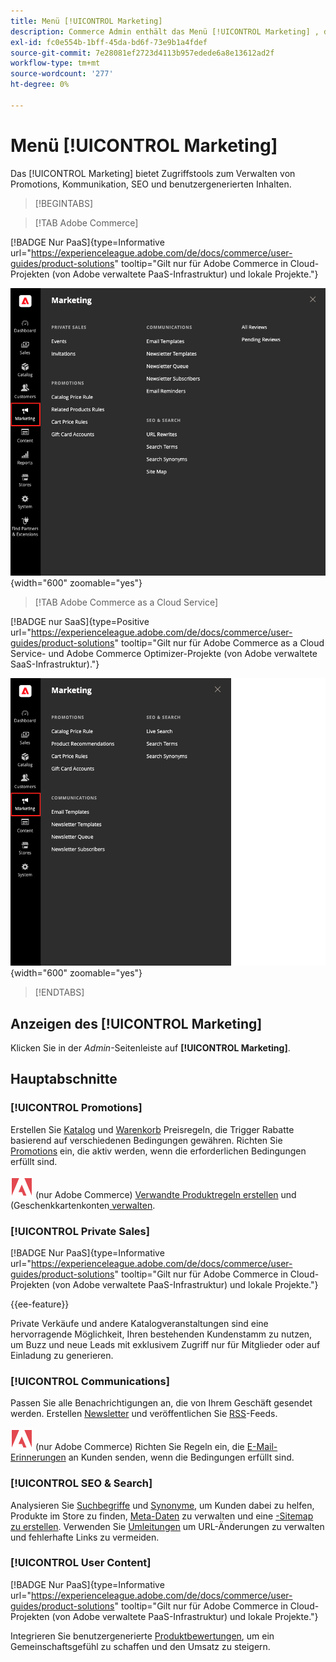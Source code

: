 ```yaml
---
title: Menü [!UICONTROL Marketing]
description: Commerce Admin enthält das Menü [!UICONTROL Marketing] , das Tools zum Verwalten von Promotions, Kommunikation, SEO und benutzergenerierten Inhalten bereitstellt.
exl-id: fc0e554b-1bff-45da-bd6f-73e9b1a4fdef
source-git-commit: 7e28081ef2723d4113b957edede6a8e13612ad2f
workflow-type: tm+mt
source-wordcount: '277'
ht-degree: 0%

---
```


# Menü [!UICONTROL Marketing]

Das [!UICONTROL Marketing] bietet Zugriffstools zum Verwalten von Promotions, Kommunikation, SEO und benutzergenerierten Inhalten.

>[!BEGINTABS]

>[!TAB Adobe Commerce]

[!BADGE Nur PaaS]{type=Informative url="https://experienceleague.adobe.com/de/docs/commerce/user-guides/product-solutions" tooltip="Gilt nur für Adobe Commerce in Cloud-Projekten (von Adobe verwaltete PaaS-Infrastruktur) und lokale Projekte."}

![Commerce Admin - Marketing-Menü](./assets/admin-menu-marketing-ee.png){width="600" zoomable="yes"}

>[!TAB Adobe Commerce as a Cloud Service]

[!BADGE nur SaaS]{type=Positive url="https://experienceleague.adobe.com/de/docs/commerce/user-guides/product-solutions" tooltip="Gilt nur für Adobe Commerce as a Cloud Service- und Adobe Commerce Optimizer-Projekte (von Adobe verwaltete SaaS-Infrastruktur)."}

![Commerce Admin - Marketing-Menü](./assets/admin-menu-marketing-ee-accs.png){width="600" zoomable="yes"}

>[!ENDTABS]

## Anzeigen des [!UICONTROL Marketing]

Klicken Sie in der _Admin_-Seitenleiste auf **[!UICONTROL Marketing]**.

## Hauptabschnitte

### [!UICONTROL Promotions]

Erstellen Sie [Katalog](price-rules-catalog.md) und [Warenkorb](price-rules-cart.md) Preisregeln, die Trigger Rabatte basierend auf verschiedenen Bedingungen gewähren. Richten Sie [Promotions](introduction.md#promotions) ein, die aktiv werden, wenn die erforderlichen Bedingungen erfüllt sind.

![Adobe Commerce](../assets/adobe-logo.svg) (nur Adobe Commerce) [Verwandte Produktregeln erstellen](product-related-rules.md) und (Geschenkkartenkonten[ verwalten](../stores-purchase/product-gift-card-accounts.md).

### [!UICONTROL Private Sales]

[!BADGE Nur PaaS]{type=Informative url="https://experienceleague.adobe.com/de/docs/commerce/user-guides/product-solutions" tooltip="Gilt nur für Adobe Commerce in Cloud-Projekten (von Adobe verwaltete PaaS-Infrastruktur) und lokale Projekte."}

{{ee-feature}}

Private Verkäufe und andere Katalogveranstaltungen sind eine hervorragende Möglichkeit, Ihren bestehenden Kundenstamm zu nutzen, um Buzz und neue Leads mit exklusivem Zugriff nur für Mitglieder oder auf Einladung zu generieren.

### [!UICONTROL Communications]

Passen Sie alle Benachrichtigungen an, die von Ihrem Geschäft gesendet werden. Erstellen [Newsletter](newsletters.md) und veröffentlichen Sie [RSS](social-rss.md#rss-feeds)-Feeds.

![Adobe Commerce](../assets/adobe-logo.svg) (nur Adobe Commerce) Richten Sie Regeln ein, die [E-Mail-Erinnerungen](email-reminder-rules.md) an Kunden senden, wenn die Bedingungen erfüllt sind.

### [!UICONTROL SEO & Search]

Analysieren Sie [Suchbegriffe](../catalog/search-terms.md) und [Synonyme](../catalog/search-terms.md#search-synonyms), um Kunden dabei zu helfen, Produkte im Store zu finden, [Meta-Daten](meta-data.md) zu verwalten und eine [-Sitemap zu erstellen](sitemap-xml.md). Verwenden Sie [Umleitungen](url-rewrite.md) um URL-Änderungen zu verwalten und fehlerhafte Links zu vermeiden.

### [!UICONTROL User Content]

[!BADGE Nur PaaS]{type=Informative url="https://experienceleague.adobe.com/de/docs/commerce/user-guides/product-solutions" tooltip="Gilt nur für Adobe Commerce in Cloud-Projekten (von Adobe verwaltete PaaS-Infrastruktur) und lokale Projekte."}

Integrieren Sie benutzergenerierte [Produktbewertungen](product-reviews.md), um ein Gemeinschaftsgefühl zu schaffen und den Umsatz zu steigern.
